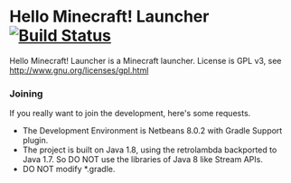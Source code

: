 # Hello Minecraft! Launcher [![Build Status](https://travis-ci.org/huanghongxun/HMCL.svg?branch=master)](https://travis-ci.org/huanghongxun/HMCL)
Hello Minecraft! Launcher is a Minecraft launcher.
License is GPL v3, see http://www.gnu.org/licenses/gpl.html

### Joining
If you really want to join the development, here's some requests.
* The Development Environment is Netbeans 8.0.2 with Gradle Support plugin.
* The project is built on Java 1.8, using the retrolambda backported to Java 1.7. So DO NOT use the libraries of Java 8 like Stream APIs.
* DO NOT modify *.gradle.
